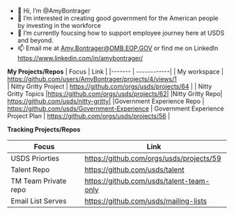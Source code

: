- 👋 Hi, I’m @AmyBontrager
- 👀 I’m interested in creating good government for the American people by investing in the workforce 
- 🌱 I’m currently foucsing how to support employee journey here at USDS and beyond. 
- 📫 Email me at Amy.Bontrager@OMB.EOP.GOV or find me on LinkedIn https://www.linkedin.com/in/amybontrager/

<!---
AmyBontrager/AmyBontrager is a ✨ special ✨ repository because its `README.md` (this file) appears on your GitHub profile.
You can click the Preview link to take a look at your changes.
--->
**My Projects/Repos**
| Focus  | Link  |
|------- | ------------|
| My workspace | https://github.com/users/AmyBontrager/projects/4/views/1   
| Nitty Gritty Project | https://github.com/orgs/usds/projects/64 |
| Nitty Gritty Topics |https://github.com/orgs/usds/projects/62|
|Nitty Gritty Repo| https://github.com/usds/nitty-gritty|
|Government Experience Repo | https://github.com/usds/Government-Experience |
 Government Experience Project Plan | https://github.com/orgs/usds/projects/56 |

**Tracking Projects/Repos**

| Focus | Link|
|------| ------| 
|USDS Priorties| https://github.com/orgs/usds/projects/59                           |
| Talent Repo | https://github.com/usds/talent                                      |
| TM Team Private repo| https://github.com/usds/talent-team-only                    | 
| Email List Serves | https://github.com/usds/mailing-lists |
